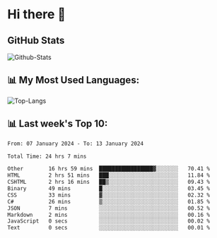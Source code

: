 # Hi there 👋

## GitHub Stats
![Github-Stats](https://github-readme-stats-sigma-five.vercel.app/api?username=ltorson&show_icons=true&theme=radical&count_private=true)

## 📊 My Most Used Languages:
![Top-Langs](https://github-readme-stats-sigma-five.vercel.app/api/top-langs/?username=LTorson&layout=compact&langs_count=10)

## 📊 Last week's Top 10:
<!--START_SECTION:waka-->

```txt
From: 07 January 2024 - To: 13 January 2024

Total Time: 24 hrs 7 mins

Other        16 hrs 59 mins  █████████████████▓░░░░░░░   70.41 %
HTML         2 hrs 51 mins   ███░░░░░░░░░░░░░░░░░░░░░░   11.84 %
CSHTML       2 hrs 16 mins   ██▒░░░░░░░░░░░░░░░░░░░░░░   09.43 %
Binary       49 mins         █░░░░░░░░░░░░░░░░░░░░░░░░   03.45 %
CSS          33 mins         ▓░░░░░░░░░░░░░░░░░░░░░░░░   02.32 %
C#           26 mins         ▒░░░░░░░░░░░░░░░░░░░░░░░░   01.85 %
JSON         7 mins          ░░░░░░░░░░░░░░░░░░░░░░░░░   00.52 %
Markdown     2 mins          ░░░░░░░░░░░░░░░░░░░░░░░░░   00.16 %
JavaScript   0 secs          ░░░░░░░░░░░░░░░░░░░░░░░░░   00.02 %
Text         0 secs          ░░░░░░░░░░░░░░░░░░░░░░░░░   00.01 %
```

<!--END_SECTION:waka-->
